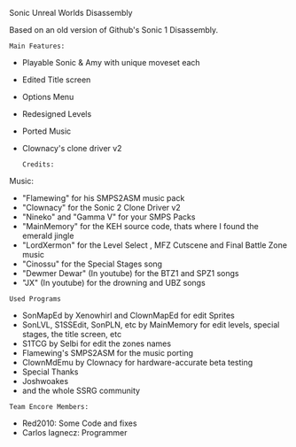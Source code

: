 Sonic Unreal Worlds Disassembly

Based on an old version of Github's Sonic 1 Disassembly.

    Main Features:
 - Playable Sonic & Amy with unique moveset each
 - Edited Title screen
 - Options Menu
 - Redesigned Levels
 - Ported Music
 - Clownacy's clone driver v2
   

       Credits:
   
Music:
   - "Flamewing"     for his SMPS2ASM music pack
   - "Clownacy"      for the Sonic 2 Clone Driver v2
   - "Nineko" and "Gamma V" for your SMPS Packs
   - "MainMemory"    for the KEH source code, thats where I found the emerald jingle
   - "LordXermon"    for the Level Select , MFZ Cutscene and Final Battle Zone music
   - "Cinossu"       for the Special Stages song
   - "Dewmer Dewar"  (In youtube) for the BTZ1 and SPZ1 songs
   - "JX"            (In youtube) for the drowning and UBZ songs
    
    Used Programs
   - SonMapEd by Xenowhirl and ClownMapEd for edit Sprites
   - SonLVL, S1SSEdit, SonPLN, etc by MainMemory for edit levels, special stages, the title screen, etc
   - S1TCG by Selbi for edit the zones names
   - Flamewing's SMPS2ASM for the music porting
   - ClownMdEmu by Clownacy for hardware-accurate beta testing
   - Special Thanks
   - Joshwoakes 
   - and the whole SSRG community

    Team Encore Members:
   - Red2010: Some Code and fixes
   - Carlos Iagnecz: Programmer